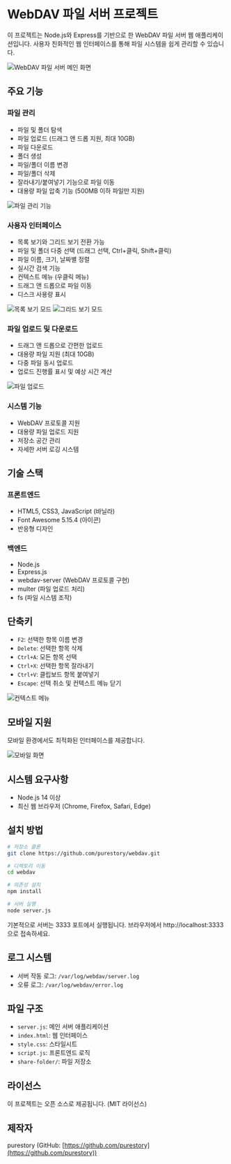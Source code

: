 # WebDAV 파일 서버 프로젝트

이 프로젝트는 Node.js와 Express를 기반으로 한 WebDAV 파일 서버 웹 애플리케이션입니다. 사용자 친화적인 웹 인터페이스를 통해 파일 시스템을 쉽게 관리할 수 있습니다.

![WebDAV 파일 서버 메인 화면](screenshot/main.png)

## 주요 기능

### 파일 관리
- 파일 및 폴더 탐색
- 파일 업로드 (드래그 앤 드롭 지원, 최대 10GB)
- 파일 다운로드
- 폴더 생성
- 파일/폴더 이름 변경
- 파일/폴더 삭제
- 잘라내기/붙여넣기 기능으로 파일 이동
- 대용량 파일 압축 기능 (500MB 이하 파일만 지원)

![파일 관리 기능](screenshot/file-management.png)

### 사용자 인터페이스
- 목록 보기와 그리드 보기 전환 가능
- 파일 및 폴더 다중 선택 (드래그 선택, Ctrl+클릭, Shift+클릭)
- 파일 이름, 크기, 날짜별 정렬
- 실시간 검색 기능
- 컨텍스트 메뉴 (우클릭 메뉴)
- 드래그 앤 드롭으로 파일 이동
- 디스크 사용량 표시

![목록 보기 모드](screenshot/list-view.png)
![그리드 보기 모드](screenshot/grid-view.png)

### 파일 업로드 및 다운로드
- 드래그 앤 드롭으로 간편한 업로드
- 대용량 파일 지원 (최대 10GB)
- 다중 파일 동시 업로드
- 업로드 진행률 표시 및 예상 시간 계산

![파일 업로드](screenshot/file-upload.png)

### 시스템 기능
- WebDAV 프로토콜 지원
- 대용량 파일 업로드 지원
- 저장소 공간 관리
- 자세한 서버 로깅 시스템

## 기술 스택

### 프론트엔드
- HTML5, CSS3, JavaScript (바닐라)
- Font Awesome 5.15.4 (아이콘)
- 반응형 디자인

### 백엔드
- Node.js
- Express.js
- webdav-server (WebDAV 프로토콜 구현)
- multer (파일 업로드 처리)
- fs (파일 시스템 조작)

## 단축키

- `F2`: 선택한 항목 이름 변경
- `Delete`: 선택한 항목 삭제
- `Ctrl+A`: 모든 항목 선택
- `Ctrl+X`: 선택한 항목 잘라내기
- `Ctrl+V`: 클립보드 항목 붙여넣기
- `Escape`: 선택 취소 및 컨텍스트 메뉴 닫기

![컨텍스트 메뉴](screenshot/context-menu.png)

## 모바일 지원

모바일 환경에서도 최적화된 인터페이스를 제공합니다.

![모바일 화면](screenshot/mobile-view.png)

## 시스템 요구사항

- Node.js 14 이상
- 최신 웹 브라우저 (Chrome, Firefox, Safari, Edge)

## 설치 방법

```bash
# 저장소 클론
git clone https://github.com/purestory/webdav.git

# 디렉토리 이동
cd webdav

# 의존성 설치
npm install

# 서버 실행
node server.js
```

기본적으로 서버는 3333 포트에서 실행됩니다. 브라우저에서 http://localhost:3333 으로 접속하세요.

## 로그 시스템

- 서버 작동 로그: `/var/log/webdav/server.log`
- 오류 로그: `/var/log/webdav/error.log`

## 파일 구조

- `server.js`: 메인 서버 애플리케이션
- `index.html`: 웹 인터페이스
- `style.css`: 스타일시트
- `script.js`: 프론트엔드 로직
- `share-folder/`: 파일 저장소

## 라이선스

이 프로젝트는 오픈 소스로 제공됩니다. (MIT 라이선스)

## 제작자

purestory (GitHub: [https://github.com/purestory](https://github.com/purestory)) 